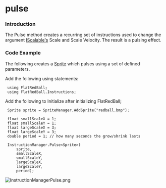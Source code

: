 # pulse

### Introduction

The Pulse method creates a recurring set of instructions used to change the argument [IScalable's](../../../../../frb/docs/index.php) Scale and Scale Velocity. The result is a pulsing effect.

### Code Example

The following creates a [Sprite](../../../../../frb/docs/index.php) which pulses using a set of defined parameters.

Add the following using statements:

```
 using FlatRedBall;
 using FlatRedBall.Instructions;
```

Add the following to Initialize after initializing FlatRedBall;

```
 Sprite sprite = SpriteManager.AddSprite("redball.bmp");

 float smallScaleX = 1;
 float smallScaleY = 1;
 float largeScaleX = 3;
 float largeScaleY = 3;
 double period = 1; // how many seconds the grow/shrink lasts

 InstructionManager.Pulse<Sprite>(
     sprite,
     smallScaleX,
     smallScaleY,
     largeScaleX,
     largeScaleY,
     period);
```

![InstructionManagerPulse.png](../../../../../media/migrated\_media-InstructionManagerPulse.png)

